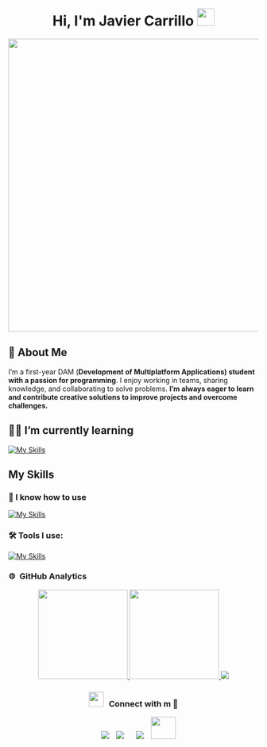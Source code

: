 <h1 align="center"><b> Hi, I'm Javier Carrillo </b><img src="https://media.giphy.com/media/hvRJCLFzcasrR4ia7z/giphy.gif" width="35"></h1>
<img height="590" align="center"  src="https://png.pngtree.com/thumb_back/fh260/background/20230611/pngtree-screenshotsaturday-image_2937739.jpg"/>

## 🙂 About Me  
I’m a first-year DAM (**Development of Multiplatform Applications) student with a passion for programming**. I enjoy working in teams, sharing knowledge, and collaborating to solve problems. **I’m always eager to learn and contribute creative solutions to improve projects and overcome challenges.**

<h2> 👨‍💻 I’m currently learning</h2>

[![My Skills](https://skillicons.dev/icons?i=javascript,sass,dart,flutter,mysql&perline=10)](https://skillicons.dev)

 ## My Skills 
 
 <h3> 👀 I know how to use </h3>
  
[![My Skills](https://skillicons.dev/icons?i=java,javascript,html,css,sass,wordpress,mysql,git,&perline=10)](https://skillicons.dev)

  
 <h3> 🛠 Tools I use: </h3>
 
 [![My Skills](https://skillicons.dev/icons?i=idea,pycharm,vscode,eclipse,github,&perline=10)](https://skillicons.dev)




  
  

### ⚙️ &nbsp;GitHub Analytics

<p align="center">
<a href="https://github.com/JavierCarrillodev">
  <img height="180em" src="https://github-readme-stats.vercel.app/api?username=JavierCarrillodev&show_icons=true&theme=algolia&include_all_commits=true&count_private=true"/>
  <img height="180em" src="https://github-readme-stats.vercel.app/api/top-langs/?username=JavierCarrillodev&layout=compact&langs_count=8&theme=algolia"/>	    
  <img src="https://git-hub-streak-stats.vercel.app/?user=JavierCarrillodev&theme=transparent"/>

</a>
</p>

<h3 align="center" > <img src="https://media.giphy.com/media/iY8CRBdQXODJSCERIr/giphy.gif" width="30" height="30" style="margin-right: 10px;">Connect with m 🤝 </h3>

<p align="center">

 <div align="center"  class="icons-social" style="margin-left: 10px;">
        <a style="margin-left: 10px;"  target="_blank" href="https://github.com/Jcr188">
			<img src="https://img.icons8.com/doodle/40/000000/linkedin--v2.png"></a>
        <a style="margin-left: 10px;" target="_blank" href="https://github.com/Jcr188">
		<img src="https://img.icons8.com/doodle/40/000000/github--v1.png"></a>
	   <a style="margin-left: 10px;" target="_blank" href="https://dev.to/100rabhcsmc">
        <a style="margin-left: 10px;" target="_blank" href="https://www.instagram.com/javiicr04?igsh=MXY2ODE5Z2FoZnZkNg==">
			<img src="https://img.icons8.com/doodle/40/000000/instagram-new--v2.png"></a>
		<a style="margin-left: 10px;" target="_blank" href="https://mail.google.com/mail/u/1/#inbox">
			<img src="https://images.icon-icons.com/652/PNG/512/gmail_icon-icons.com_59877.png" height="45" width="50" ></a>
		



